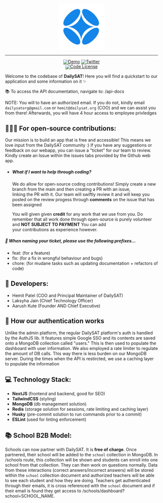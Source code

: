 <!-- markdownlint-disable first-line-h1 -->
<!-- markdownlint-disable html -->
<!-- markdownlint-disable no-duplicate-header -->

<div align="center">
  <img src="/public/logo/dailysat.png" width="30%" alt="DailySAT" />
</div>
<hr>
<div align="center" style="line-height: 1;">
  <a href="https://dailysat.org/"><img alt="Demo"
    src="https://img.shields.io/badge/🚀%20Live%20Demo-DailySAT-2F80ED?color=2F80ED&logoColor=white"/></a>
  <a href="https://twitter.com/dailysat"><img alt="Twitter"
    src="https://img.shields.io/badge/Twitter-@dailysat-1DA1F2?logo=x&logoColor=white"/></a>
  <br>
  <a href="LICENSE-CODE"><img alt="Code License"
    src="https://img.shields.io/badge/Code%20License-Apache%202.0-00BFFF?color=00BFFF"/></a>
  <br>
</div>

Welcome to the codebase of **DailySAT**! Here you will find a quickstart to our application and some information on it ✨

📚 To access the API documentation, navigate to: /api-docs

NOTE: You will to have an authorized email. If you do not, kindly email `dailysatorg@gmail.com` or `hemit@dailysat.org` (COO) and we can assist you from there! Afterwards, you will have 4 hour access to employee privledges


## 🧑‍🤝‍🧑 For open-source contributions:
Our mission is to build an app that is free and accessible! This means we love input from the DailySAT community :) If you have any suggestions or feedback on our webapp, you can issue a "ticket" for our team to review. Kindly create an Issue within the issues tabs provided by the Github web app.

- ##### What if I want to help through coding?
  We do allow for open-source coding contributions! Simply create a new branch from the main and then creating a PR with an issue,     
  linking the PR with it. Our team will swiftly review it and will keep you posted on the review progess through **comments** on the 
  issue that has been assigned

  You will given given **credit** for any work that we use from you. Do remember that all work done through open-source is purely volunteer and **NOT SUBJECT TO PAYMENT** You can add     
  your contributions as experience however.

##### 📛 When naming your ticket, please use the following prefixes...
- feat: (for a feature)
- fix: (for a fix in wrongful behaviour and bugs)
- chore: (for mudane tasks such as updating documentation + refactors of code)

## 👷 Developers:
- Hemit Patel (COO and Principal Maintainer of DailySAT)
- Laksyha Jain (Chief Technology Officer)
- Aarush Kute (Founder AND Chief Executive)

## 🔐 How our authentication works ##

Unlike the admin platform, the regular DailySAT platform's auth is handled by the AuthJS lib. It features simple Google SSO and its contents are saved onto a MongoDB collection called "users." This is then used to populate the dashboard with user information. We also employed a rate limiter to regulate the amount of DB calls. This way there is less burden on our MongoDB server. During the times when the API is restircted, we use a caching layer to populate the information

## 💻 Technology Stack:
- **NextJS** (frontend and backend, good for SEO)
- **TailwindCSS** (styling)
- **MongoDB** (db management solution)
- **Redis** (storage solution for sessions, rate limiting and caching layer)
- **Husky** (pre-commit solution to run commands prior to a commit)
- **ESLint** (used for linting enforcement)

## 📚 School B2B Model:

Schools can now partner with DailySAT. It is **free of charge**. Once partnered, their school will be added to the `school` collection in MongoDB. In /schools route, this collection will be shown and students can enroll into one school from that collection. They can then work on questions normally. Data from these interactions (correct answers/incorrect answers) will be stored within the `school` collection document and authorized teachers will be able to see each student and how they are doing. Teachers get authenticated through their emails, it is cross referenced with the `school` document and if their email is found they get access to /schools/dashboard?school=SCHOOL_NAME.
